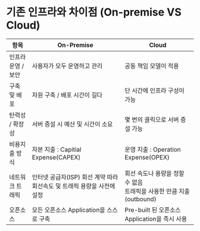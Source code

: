# 기존 인프라와 차이점 (On-premise VS Cloud)

| 항목          | On-Premise                                  | Cloud                                           |
|-------------|---------------------------------------------|-------------------------------------------------|
| 인프라 운영 / 보안 | 사용자가 모두 운영하고 관리                             | 공동 책임 모델이 적용                                    |
| 구축 및 배포     | 자원 구축 / 배포 시간이 길다                           | 단 시간에 인프라 구성이 가능                                |
| 탄력성 / 확장성   | 서버 증설 시 예산 및 시간이 소요                         | 몇 번의 클릭으로 서버 증설 가능                              |
| 비용지출 방식     | 자본 지출 : Capitial Expense(CAPEX)             | 운영 지출 : Operation Expense(OPEX)                 |
| 네트워크 트래픽    | 인터넷 공급자(ISP) 회선 계약 따라 회선속도 및 트래픽 용량을 사전에 설정 | 회선 속도나 용량을 정할 수 없음<br>트래픽을 사용한 만큼 지출 (outbound) |
| 오픈소스        | 모든 오픈소스 Application을 스스로 구축                 | Pre-built 된 오픈소스 Application을 즉시 사용             |
